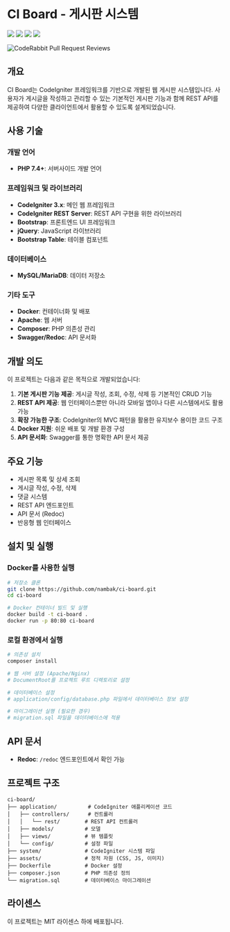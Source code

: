 # CI Board - 게시판 시스템

<img src="https://img.shields.io/badge/PHP-777BB4?style=flat-square&logo=php&logoColor=white"/>
<img src="https://img.shields.io/badge/CodeIgniter-EF4223?style=flat-square&logo=codeigniter&logoColor=white"/>
<img src="https://img.shields.io/badge/MySQL-4479A1?style=flat-square&logo=mysql&logoColor=white"/>
<img src="https://img.shields.io/badge/Docker-2496ED?style=flat-square&logo=docker&logoColor=white"/>

![CodeRabbit Pull Request Reviews](https://img.shields.io/coderabbit/prs/github/nambak/ci-board?utm_source=oss&utm_medium=github&utm_campaign=nambak%2Fci-board&labelColor=171717&color=FF570A&link=https%3A%2F%2Fcoderabbit.ai&label=CodeRabbit+Reviews)

## 개요

CI Board는 CodeIgniter 프레임워크를 기반으로 개발된 웹 게시판 시스템입니다. 사용자가 게시글을 작성하고 관리할 수 있는 기본적인 게시판 기능과 함께 REST API를 제공하여 다양한 클라이언트에서 활용할 수 있도록 설계되었습니다.

## 사용 기술

### 개발 언어
- **PHP 7.4+**: 서버사이드 개발 언어

### 프레임워크 및 라이브러리
- **CodeIgniter 3.x**: 메인 웹 프레임워크
- **CodeIgniter REST Server**: REST API 구현을 위한 라이브러리
- **Bootstrap**: 프론트엔드 UI 프레임워크
- **jQuery**: JavaScript 라이브러리
- **Bootstrap Table**: 테이블 컴포넌트

### 데이터베이스
- **MySQL/MariaDB**: 데이터 저장소

### 기타 도구
- **Docker**: 컨테이너화 및 배포
- **Apache**: 웹 서버
- **Composer**: PHP 의존성 관리
- **Swagger/Redoc**: API 문서화

## 개발 의도

이 프로젝트는 다음과 같은 목적으로 개발되었습니다:

1. **기본 게시판 기능 제공**: 게시글 작성, 조회, 수정, 삭제 등 기본적인 CRUD 기능
2. **REST API 제공**: 웹 인터페이스뿐만 아니라 모바일 앱이나 다른 시스템에서도 활용 가능
3. **확장 가능한 구조**: CodeIgniter의 MVC 패턴을 활용한 유지보수 용이한 코드 구조
4. **Docker 지원**: 쉬운 배포 및 개발 환경 구성
5. **API 문서화**: Swagger를 통한 명확한 API 문서 제공

## 주요 기능

- 게시판 목록 및 상세 조회
- 게시글 작성, 수정, 삭제
- 댓글 시스템
- REST API 엔드포인트
- API 문서 (Redoc)
- 반응형 웹 인터페이스

## 설치 및 실행

### Docker를 사용한 실행

```bash
# 저장소 클론
git clone https://github.com/nambak/ci-board.git
cd ci-board

# Docker 컨테이너 빌드 및 실행
docker build -t ci-board .
docker run -p 80:80 ci-board
```

### 로컬 환경에서 실행

```bash
# 의존성 설치
composer install

# 웹 서버 설정 (Apache/Nginx)
# DocumentRoot를 프로젝트 루트 디렉토리로 설정

# 데이터베이스 설정
# application/config/database.php 파일에서 데이터베이스 정보 설정

# 마이그레이션 실행 (필요한 경우)
# migration.sql 파일을 데이터베이스에 적용
```

## API 문서

- **Redoc**: `/redoc` 엔드포인트에서 확인 가능

## 프로젝트 구조

```
ci-board/
├── application/          # CodeIgniter 애플리케이션 코드
│   ├── controllers/      # 컨트롤러
│   │   └── rest/        # REST API 컨트롤러
│   ├── models/          # 모델
│   ├── views/           # 뷰 템플릿
│   └── config/          # 설정 파일
├── system/              # CodeIgniter 시스템 파일
├── assets/              # 정적 자원 (CSS, JS, 이미지)
├── Dockerfile           # Docker 설정
├── composer.json        # PHP 의존성 정의
└── migration.sql        # 데이터베이스 마이그레이션
```

## 라이센스

이 프로젝트는 MIT 라이센스 하에 배포됩니다.
